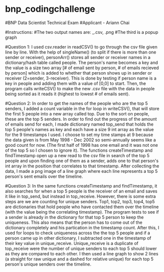 # bnp_codingchallenge
#BNP Data Scientist Technical Exam
#Applicant - Ariann Chai

#Instructions:
#The two output names are: _.csv, .png
#The third is a popup graph



#Question 1: I used csv.reader in readCSV() to go through the csv file given line by line. With the help of singleName() (to split if there is more than one sender or receiver), personArr() stores all sender or receiver names in a dictionary/hash table called people. The person's name becomes a key and the value is a size two array [# of email sent by person, # of emails recieved by person] which is added to whether that person shows up in sender or receiver (2=sender, 3-receiver). This is done by testing if person name is a key in people and adding them with a value of [0,0] to start. Then, the program calls writeCSV() to make the new .csv file with the data in people being sorted as it reads it (highest to lowest # of emails sent).

#Question 2: In order to get the names of the people who are the top 5 senders, I added a count variable in the for loop in writeCSV(), that will store the first 5 people into a new array called top. Due to the sort on people, these are the top 5 senders. In order to find out the progress of the amount of emails send for each, I made dictionary named top_send that holds the top 5 people's names as key and each have a size 9 int array as the value for the 9 timestamps I used. I choose to set my time stamps at 9 because the data given is from May 1998 - Dec 2002 so semi-annually seems like a good count for now. (The first half of 1998 has one email and it was not one of the top 5 so I chosen to ignore it). The functions createTimestamp and findTimestamp open up a new read to the csv file in search of the top 5 people and upon finding one of them as a sender, adds one to that person's int array in the position that correlates to that timestamp. After collecting the data, I made a png image of a line graph where each line represents a top 5 person's sent emails over the timeline.

#Question 3: In the same functions createTimestamp and findTimestamp, it also searches for when a top 5 people is the receiver of an email and saves it like in top_send, but instead in top_receive. However, there is some extra steps are we are counting for unique senders. Top1, top2, top3, top4, top5 are dictionaries that hold people who have contacted them over the timeline (with the value being the correlating timestamp). The program tests to see if a sender is already in the dictionary for that top 5 person to keep the uniqueness. This also means that the person has to come out of the dictionary completely and his partication in the timestamp count. After this, I used for loops to check uniqueness across the the top 5 people and if a person came up in other dictionary, I subtracted one in the timestamp of their key value in unique_receive. Unique_receive is a duplicate of top_receive were the number of unique senders to each top 5 should lower as they are compared to each other. I then used a line graph to show 2 lines (a straight for raw unique and a dashed for relative unique) for each top 5 person's unique senders over the timeline.
